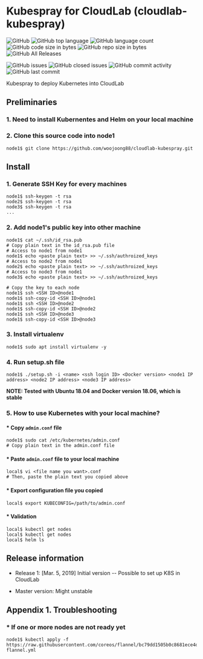 # Kubespray for CloudLab (cloudlab-kubespray)
![GitHub](https://img.shields.io/github/license/woojoong88/cloudlab-kubespray.svg)
![GitHub top language](https://img.shields.io/github/languages/top/woojoong88/cloudlab-kubespray.svg)
![GitHub language count](https://img.shields.io/github/languages/count/woojoong88/cloudlab-kubespray.svg)
![GitHub code size in bytes](https://img.shields.io/github/languages/code-size/woojoong88/cloudlab-kubespray.svg)
![GitHub repo size in bytes](https://img.shields.io/github/repo-size/woojoong88/cloudlab-kubespray.svg)
![GitHub All Releases](https://img.shields.io/github/downloads/woojoong88/cloudlab-kubespray/total.svg)

![GitHub issues](https://img.shields.io/github/issues-raw/woojoong88/cloudlab-kubespray.svg)
![GitHub closed issues](https://img.shields.io/github/issues-closed-raw/woojoong88/cloudlab-kubespray.svg)
![GitHub commit activity](https://img.shields.io/github/commit-activity/y/woojoong88/cloudlab-kubespray.svg)
![GitHub last commit](https://img.shields.io/github/last-commit/woojoong88/cloudlab-kubespray.svg)

Kubespray to deploy Kubernetes into CloudLab

## Preliminaries
### 1. Need to install Kubernentes and Helm on your local machine

### 2. Clone this source code into node1
```
node1$ git clone https://github.com/woojoong88/cloudlab-kubespray.git
```

## Install

### 1. Generate SSH Key for every machines
```
node1$ ssh-keygen -t rsa
node2$ ssh-keygen -t rsa
node3$ ssh-keygen -t rsa
...
```

### 2. Add node1's public key into other machine
```
node1$ cat ~/.ssh/id_rsa.pub
# Copy plain text in the id_rsa.pub file
# Access to node1 from node1
node1$ echo <paste plain text> >> ~/.ssh/authroized_keys
# Access to node2 from node1
node2$ echo <paste plain text> >> ~/.ssh/authroized_keys
# Access to node3 from node1
node3$ echo <paste plain text> >> ~/.ssh/authroized_keys

# Copy the key to each node
node1$ ssh <SSH ID>@node1
node1$ ssh-copy-id <SSH ID>@node1
node1$ ssh <SSH ID>@node2
node1$ ssh-copy-id <SSH ID>@node2
node1$ ssh <SSH ID>@node3
node1$ ssh-copy-id <SSH ID>@node3
```

### 3. Install virtualenv
```
node1$ sudo apt install virtualenv -y
```

### 4. Run setup.sh file
```
node1$ ./setup.sh -i <name> <ssh login ID> <Docker version> <node1 IP address> <node2 IP address> <node3 IP address>
```

**NOTE: Tested with Ubuntu 18.04 and Docker version 18.06, which is stable**

### 5. How to use Kubernetes with your local machine?
#### * Copy `admin.conf` file
```
node1$ sudo cat /etc/kubernetes/admin.conf
# Copy plain text in the admin.conf file
```

#### * Paste `admin.conf` file to your local machine
```
local$ vi <file name you want>.conf
# Then, paste the plain text you copied above
```

#### * Export configuration file you copied
```
local$ export KUBECONFIG=/path/to/admin.conf
```

#### * Validation
```
local$ kubectl get nodes
local$ kubectl get nodes
local$ helm ls
```

## Release information
* Release 1: [Mar. 5, 2019] Initial version -- Possible to set up K8S in CloudLab

* Master version: Might unstable

## Appendix 1. Troubleshooting

### * If one or more nodes are not ready yet
```
node1$ kubectl apply -f https://raw.githubusercontent.com/coreos/flannel/bc79dd1505b0c8681ece4de4c0d86c5cd2643275/Documentation/kube-flannel.yml
```

